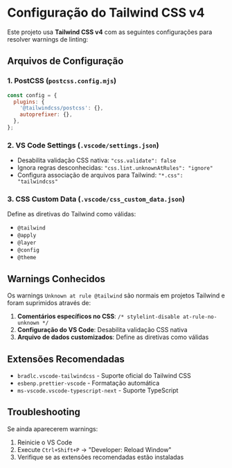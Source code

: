 # Configuração do Tailwind CSS v4

Este projeto usa **Tailwind CSS v4** com as seguintes configurações para resolver warnings de linting:

## Arquivos de Configuração

### 1. PostCSS (`postcss.config.mjs`)
```javascript
const config = {
  plugins: {
    '@tailwindcss/postcss': {},
    autoprefixer: {},
  },
};
```

### 2. VS Code Settings (`.vscode/settings.json`)
- Desabilita validação CSS nativa: `"css.validate": false`
- Ignora regras desconhecidas: `"css.lint.unknownAtRules": "ignore"`
- Configura associação de arquivos para Tailwind: `"*.css": "tailwindcss"`

### 3. CSS Custom Data (`.vscode/css_custom_data.json`)
Define as diretivas do Tailwind como válidas:
- `@tailwind`
- `@apply`
- `@layer`
- `@config`
- `@theme`

## Warnings Conhecidos

Os warnings `Unknown at rule @tailwind` são normais em projetos Tailwind e foram suprimidos através de:

1. **Comentários específicos no CSS**: `/* stylelint-disable at-rule-no-unknown */`
2. **Configuração do VS Code**: Desabilita validação CSS nativa
3. **Arquivo de dados customizados**: Define as diretivas como válidas

## Extensões Recomendadas

- `bradlc.vscode-tailwindcss` - Suporte oficial do Tailwind CSS
- `esbenp.prettier-vscode` - Formatação automática
- `ms-vscode.vscode-typescript-next` - Suporte TypeScript

## Troubleshooting

Se ainda aparecerem warnings:
1. Reinicie o VS Code
2. Execute `Ctrl+Shift+P` → "Developer: Reload Window"
3. Verifique se as extensões recomendadas estão instaladas
